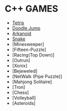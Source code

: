 # C++ GAMES

- [Tetris]()
- [Doodle Jump]()
- [Arkanoid]()
- [Snake]()
- [Minesweeper]
- [Fifteen-Puzzle]
- [Racing(Top Down)]
- [Outrun]
- [Xonix]
- [Bejeweled]
- [NetWalk (Pipe Puzzle)]
- [Mahjong Solitaire]
- [Tron]
- [Chess]
- [Volleyball]
- [Asteroids]
